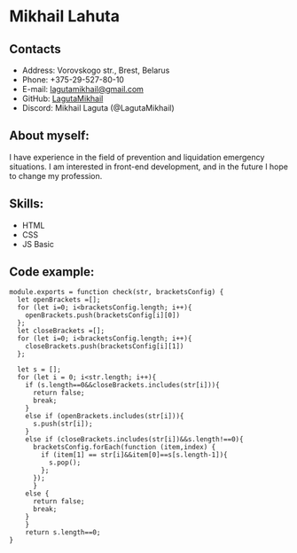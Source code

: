 # Mikhail Lahuta

## Contacts

- Address: Vorovskogo str., Brest, Belarus
- Phone: +375-29-527-80-10
- E-mail: lagutamikhail@gmail.com
- GitHub: [LagutaMikhail](https://github.com/LagutaMikhail/)
- Discord: Mikhail Laguta (@LagutaMikhail)

## About myself: <br/>

I have experience in the field of prevention and liquidation emergency situations.
I am interested in front-end development, and in the future I hope to change my profession.

## Skills:

- HTML
- CSS
- JS Basic

## Code example:

```
module.exports = function check(str, bracketsConfig) {
  let openBrackets =[];
  for (let i=0; i<bracketsConfig.length; i++){
    openBrackets.push(bracketsConfig[i][0])
  };
  let closeBrackets =[];
  for (let i=0; i<bracketsConfig.length; i++){
    closeBrackets.push(bracketsConfig[i][1])
  };

  let s = [];
  for (let i = 0; i<str.length; i++){
    if (s.length==0&&closeBrackets.includes(str[i])){
      return false;
      break;
    }
    else if (openBrackets.includes(str[i])){
      s.push(str[i]);
    }
    else if (closeBrackets.includes(str[i])&&s.length!==0){
      bracketsConfig.forEach(function (item,index) {
        if (item[1] == str[i]&&item[0]==s[s.length-1]){
          s.pop();
        };
      });
      }
    else {
      return false;
      break;
    }
    }
    return s.length==0;
}

```
